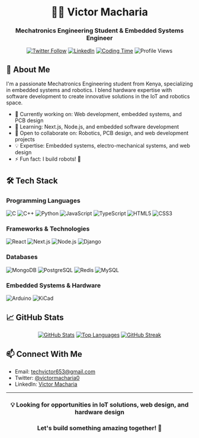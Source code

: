 <div align="center">
  
# 👨‍💻 Victor Macharia

### Mechatronics Engineering Student & Embedded Systems Engineer

[![Twitter Follow](https://img.shields.io/twitter/follow/victormacharia0?logo=twitter&style=for-the-badge)](https://twitter.com/victormacharia0)
[![LinkedIn](https://img.shields.io/badge/LinkedIn-Connect-blue?style=for-the-badge&logo=linkedin)](https://linkedin.com/in/victor-macharia-551b93226/)
[![Coding Time](https://wakatime.com/badge/user/ae8bc349-d595-440d-8d96-7cead2bb6147.svg)](https://wakatime.com/@ae8bc349-d595-440d-8d96-7cead2bb6147)
![Profile Views](https://komarev.com/ghpvc/?username=tyke01&color=blue&style=flat-square)

</div>

## 🚀 About Me

I'm a passionate Mechatronics Engineering student from Kenya, specializing in embedded systems and robotics. I blend hardware expertise with software development to create innovative solutions in the IoT and robotics space.

- 🔭 Currently working on: Web development, embedded systems, and PCB design
- 🌱 Learning: Next.js, Node.js, and embedded software development
- 👯 Open to collaborate on: Robotics, PCB design, and web development projects
- 💡 Expertise: Embedded systems, electro-mechanical systems, and web design
- ⚡ Fun fact: I build robots! 🤖

## 🛠️ Tech Stack

### Programming Languages
![C](https://img.shields.io/badge/C-00599C?style=for-the-badge&logo=c&logoColor=white)
![C++](https://img.shields.io/badge/C++-00599C?style=for-the-badge&logo=c%2B%2B&logoColor=white)
![Python](https://img.shields.io/badge/Python-3776AB?style=for-the-badge&logo=python&logoColor=white)
![JavaScript](https://img.shields.io/badge/JavaScript-F7DF1E?style=for-the-badge&logo=javascript&logoColor=black)
![TypeScript](https://img.shields.io/badge/TypeScript-007ACC?style=for-the-badge&logo=typescript&logoColor=white)
![HTML5](https://img.shields.io/badge/HTML5-E34F26?style=for-the-badge&logo=html5&logoColor=white)
![CSS3](https://img.shields.io/badge/CSS3-1572B6?style=for-the-badge&logo=css3&logoColor=white)

### Frameworks & Technologies
![React](https://img.shields.io/badge/React-20232A?style=for-the-badge&logo=react&logoColor=61DAFB)
![Next.js](https://img.shields.io/badge/Next.js-000000?style=for-the-badge&logo=next.js&logoColor=white)
![Node.js](https://img.shields.io/badge/Node.js-339933?style=for-the-badge&logo=node.js&logoColor=white)
![Django](https://img.shields.io/badge/Django-092E20?style=for-the-badge&logo=django&logoColor=white)

### Databases
![MongoDB](https://img.shields.io/badge/MongoDB-47A248?style=for-the-badge&logo=mongodb&logoColor=white)
![PostgreSQL](https://img.shields.io/badge/PostgreSQL-316192?style=for-the-badge&logo=postgresql&logoColor=white)
![Redis](https://img.shields.io/badge/Redis-DC382D?style=for-the-badge&logo=redis&logoColor=white)
![MySQL](https://img.shields.io/badge/MySQL-4479A1?style=for-the-badge&logo=mysql&logoColor=white)

### Embedded Systems & Hardware
![Arduino](https://img.shields.io/badge/Arduino-00979D?style=for-the-badge&logo=arduino&logoColor=white)
![KiCad](https://img.shields.io/badge/KiCad-314CB0?style=for-the-badge&logo=kicad&logoColor=white)

## 📈 GitHub Stats

<div align="center">
  
[![GitHub Stats](https://github-readme-stats.vercel.app/api?username=tyke01&show_icons=true&theme=tokyonight)](https://github.com/tyke01)
[![Top Languages](https://github-readme-stats.vercel.app/api/top-langs/?username=tyke01&layout=compact&theme=tokyonight)](https://github.com/tyke01)
[![GitHub Streak](https://streak-stats.demolab.com?user=tyke01&theme=dark)](https://git.io/streak-stats)

</div>

## 📫 Connect With Me

- Email: techvictor653@gmail.com
- Twitter: [@victormacharia0](https://twitter.com/victormacharia0)
- LinkedIn: [Victor Macharia](https://linkedin.com/in/victor-macharia-551b93226/)

---
<div align="center">
  
### 💡 Looking for opportunities in IoT solutions, web design, and hardware design
### Let's build something amazing together! 🚀

</div>
